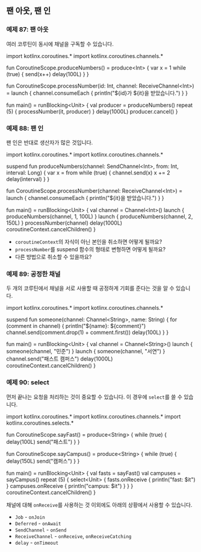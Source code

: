 ## 팬 아웃, 팬 인

### 예제 87: 팬 아웃

여러 코루틴이 동시에 채널을 구독할 수 있습니다.

<div class="kotlin-playground" >
import kotlinx.coroutines.*
import kotlinx.coroutines.channels.*

fun CoroutineScope.produceNumbers() = produce&lt;Int&gt; {
    var x = 1
    while (true) {
        send(x++)
        delay(100L)
    }
}

fun CoroutineScope.processNumber(id: Int, channel: ReceiveChannel&lt;Int&gt;) = launch {
    channel.consumeEach {
        println("${id}가 ${it}을 받았습니다.")
    }
}


fun main() = runBlocking&lt;Unit&gt; {
    val producer = produceNumbers()
    repeat (5) {
        processNumber(it, producer)
    }
    delay(1000L)
    producer.cancel()
}
</div>

### 예제 88: 팬 인

팬 인은 반대로 생산자가 많은 것입니다.

<div class="kotlin-playground" >
import kotlinx.coroutines.*
import kotlinx.coroutines.channels.*

suspend fun produceNumbers(channel: SendChannel&lt;Int&gt;, from: Int, interval: Long) {
    var x = from
    while (true) {
        channel.send(x)
        x += 2
        delay(interval)
    }
}

fun CoroutineScope.processNumber(channel: ReceiveChannel&lt;Int&gt;) = launch {
    channel.consumeEach {
        println("${it}을 받았습니다.")
    }
}


fun main() = runBlocking&lt;Unit&gt; {
    val channel = Channel&lt;Int&gt;()
    launch {
        produceNumbers(channel, 1, 100L)
    }
    launch {
        produceNumbers(channel, 2, 150L)
    }
    processNumber(channel)
    delay(1000L)
    coroutineContext.cancelChildren()
}
</div>

 * `coroutineContext`의 자식이 아닌 본인을 취소하면 어떻게 될까요?
 * `processNumber`를 suspend 함수의 형태로 변형하면 어떻게 될까요?
 * 다른 방법으로 취소할 수 있을까요?

### 예제 89: 공정한 채널

두 개의 코루틴에서 채널을 서로 사용할 때 공정하게 기회를 준다는 것을 알 수 있습니다.

<div class="kotlin-playground" >
import kotlinx.coroutines.*
import kotlinx.coroutines.channels.*

suspend fun someone(channel: Channel&lt;String&gt;, name: String) {
    for (comment in channel) {
        println("${name}: ${comment}")
        channel.send(comment.drop(1) + comment.first())
        delay(100L)
    }
}

fun main() = runBlocking&lt;Unit&gt; {
    val channel = Channel&lt;String&gt;()
    launch {
        someone(channel, "민준")
    }
    launch {
        someone(channel, "서연")
    }
    channel.send("패스트 캠퍼스")
    delay(1000L)
    coroutineContext.cancelChildren()
}
</div>

### 예제 90: select

먼저 끝나는 요청을 처리하는 것이 중요할 수 있습니다. 이 경우에 `select`를 쓸 수 있습니다.

<div class="kotlin-playground" >
import kotlinx.coroutines.*
import kotlinx.coroutines.channels.*
import kotlinx.coroutines.selects.*

fun CoroutineScope.sayFast() = produce&lt;String&gt; {
    while (true) {
        delay(100L)
        send("패스트")
    }
}

fun CoroutineScope.sayCampus() = produce&lt;String&gt; {
    while (true) {
        delay(150L)
        send("캠퍼스")
    }
}

fun main() = runBlocking&lt;Unit&gt; {
    val fasts = sayFast()
    val campuses = sayCampus()
    repeat (5) {
        select&lt;Unit&gt; {
            fasts.onReceive {
                println("fast: $it")
            }
            campuses.onReceive {
                println("campus: $it")
            }
        }
    }
    coroutineContext.cancelChildren()
}
</div>

채널에 대해 `onReceive`를 사용하는 것 이외에도 아래의 상황에서 사용할 수 있습니다.

 * `Job` - `onJoin`
 * `Deferred` - `onAwait`
 * `SendChannel` - `onSend`
 * `ReceiveChannel` - `onReceive`, `onReceiveCatching`
 * `delay` - `onTimeout`